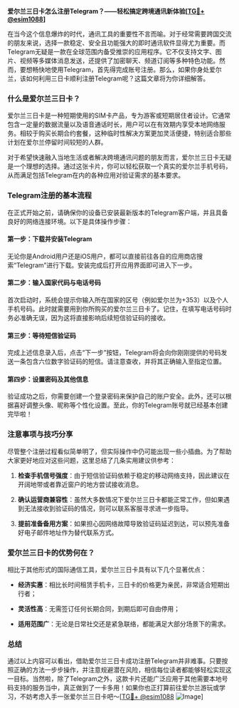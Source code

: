 **爱尔兰三日卡怎么注册Telegram？——轻松搞定跨境通讯新体验[[TG💪+ @esim1088](https://t.me/s/esim1088)]**

在当今这个信息爆炸的时代，通讯工具的重要性不言而喻。对于经常需要跨国交流的朋友来说，选择一款稳定、安全且功能强大的即时通讯软件显得尤为重要。而Telegram无疑是一款在全球范围内备受推崇的应用程序。它不仅支持文字、图片、视频等多媒体消息发送，还提供了加密聊天、频道订阅等多种特色功能。然而，要想畅快地使用Telegram，首先得完成账号注册。那么，如果你身处爱尔兰，该如何利用三日卡顺利注册Telegram呢？这篇文章将为你详细解答。

### 什么是爱尔兰三日卡？

爱尔兰三日卡是一种短期使用的SIM卡产品，专为游客或短期居住者设计。它通常包含一定量的数据流量以及语音通话时长，用户可以在有效期内享受本地网络服务。相较于购买长期合约套餐，这种临时性解决方案更加灵活便捷，特别适合那些计划在爱尔兰停留时间较短的人群。

对于希望快速融入当地生活或者解决跨境通讯问题的朋友而言，爱尔兰三日卡无疑是一个理想的选择。通过这张卡片，你可以轻松获取一个真实的爱尔兰手机号码，从而满足包括Telegram在内的各种应用对验证需求的基本要求。

### Telegram注册的基本流程

在正式开始之前，请确保你的设备已安装最新版本的Telegram客户端，并且具备良好的网络连接环境。以下是具体操作步骤：

#### 第一步：下载并安装Telegram

无论你是Android用户还是iOS用户，都可以直接前往各自的应用商店搜索“Telegram”进行下载。安装完成后打开应用界面即可进入下一步。

#### 第二步：输入国家代码与电话号码

首次启动时，系统会提示你输入所在国家的区号（例如爱尔兰为+353）以及个人手机号码。此时就需要用到你所购买的爱尔兰三日卡了。记住，在填写电话号码时务必准确无误，因为这将直接影响后续短信验证码的接收。

#### 第三步：等待短信验证码

完成上述信息录入后，点击“下一步”按钮，Telegram将会向你刚刚提供的号码发送一条包含六位数字验证码的短信。请注意查收，并将其正确输入至指定位置。

#### 第四步：设置密码及其他信息

验证成功之后，你需要创建一个登录密码来保护自己的账户安全。此外，还可以根据喜好调整头像、昵称等个性化设置。至此，你的Telegram账号就已经基本创建完毕啦！

### 注意事项与技巧分享

尽管整个注册过程看似简单明了，但实际操作中仍可能出现一些小插曲。为了帮助大家更好地应对这些问题，这里总结了几条实用建议供参考：

1. **检查手机信号强度**：由于短信验证码依赖于稳定的移动网络支持，因此建议在开阔地带或者靠近窗户的地方尝试接收消息。
   
2. **确认运营商兼容性**：虽然大多数情况下爱尔兰三日卡都能正常工作，但如果遇到无法接收到验证码的情况，则可以联系客服寻求进一步指导。
   
3. **提前准备备用方案**：如果担心因网络故障导致验证码延迟到达，可以预先准备好电子邮件地址作为替代联系方式。

### 爱尔兰三日卡的优势何在？

相比于其他形式的国际通信工具，爱尔兰三日卡具有以下几个显著优点：

- **经济实惠**：相比长时间租赁手机卡，三日卡的价格更为亲民，非常适合短期出行者；
  
- **灵活性高**：无需签订任何长期合同，到期后即可自由停用；
  
- **适用范围广**：无论是日常社交还是紧急联络，都能满足大部分场景下的需求。

### 总结

通过以上内容可以看出，借助爱尔兰三日卡成功注册Telegram并非难事。只要按照正确的方法一步步操作，并注意规避潜在风险，相信每位读者都能够轻松实现这一目标。当然啦，除了Telegram之外，这款卡片还能广泛应用于其他需要本地号码支持的服务当中，真正做到了一卡多用！如果你也正打算前往爱尔兰游玩或学习，不妨考虑入手一张爱尔兰三日卡吧～[[TG💪+ @esim1088](https://t.me/s/esim1088) ![Image](https://i.postimg.cc/4NQfJmqS/Snipaste-2025-05-13-00-14-12.png)]